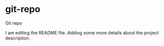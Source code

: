 # git-repo
Git repo

I am editing the README file. Adding some more details about the project description.
